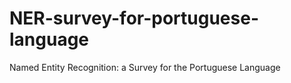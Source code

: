# NER-survey-for-portuguese-language
Named Entity Recognition: a Survey for the Portuguese Language
